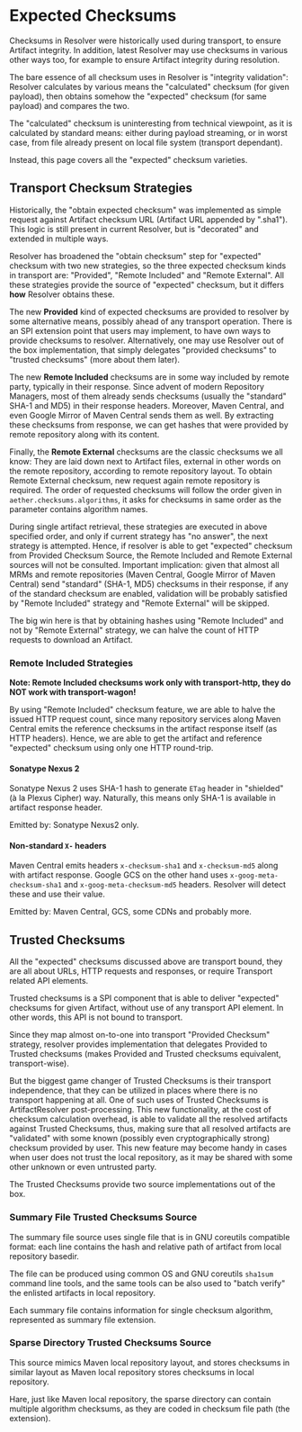 # Expected Checksums
<!--
Licensed to the Apache Software Foundation (ASF) under one
or more contributor license agreements.  See the NOTICE file
distributed with this work for additional information
regarding copyright ownership.  The ASF licenses this file
to you under the Apache License, Version 2.0 (the
"License"); you may not use this file except in compliance
with the License.  You may obtain a copy of the License at

    http://www.apache.org/licenses/LICENSE-2.0

Unless required by applicable law or agreed to in writing,
software distributed under the License is distributed on an
"AS IS" BASIS, WITHOUT WARRANTIES OR CONDITIONS OF ANY
KIND, either express or implied.  See the License for the
specific language governing permissions and limitations
under the License.
-->

Checksums in Resolver were historically used during transport, 
to ensure Artifact integrity. In addition, latest Resolver may 
use checksums in various other ways too, for example to ensure 
Artifact integrity during resolution. 

The bare essence of all checksum uses in Resolver is 
"integrity validation": Resolver calculates by various
means the "calculated" checksum (for given payload), 
then obtains somehow the "expected" checksum (for same payload)
and compares the two.

The "calculated" checksum is uninteresting from technical viewpoint,
as it is calculated by standard means: either during payload
streaming, or in worst case, from file already present on local
file system (transport dependant).

Instead, this page covers all the "expected" checksum varieties.


## Transport Checksum Strategies

Historically, the "obtain expected checksum" was implemented as simple 
request against Artifact checksum URL (Artifact URL appended by ".sha1"). This logic 
is still present in current Resolver, but is "decorated" and extended in multiple 
ways.

Resolver has broadened the "obtain checksum" step for "expected" checksum with two new strategies,
so the three expected checksum kinds in transport are: "Provided", "Remote Included" and 
"Remote External". All these strategies provide the source of "expected" checksum, 
but it differs **how** Resolver obtains these.

The new **Provided** kind of expected checksums are provided to resolver by some alternative
means, possibly ahead of any transport operation. There is an SPI extension point that users may 
implement, to have own ways to provide checksums to resolver. Alternatively, one may use Resolver out of the 
box implementation, that simply delegates "provided checksums" to "trusted checksums" (more about them later).

The new **Remote Included** checksums are in some way included by remote party, typically 
in their response. Since advent of modern Repository Managers, most of 
them already sends checksums (usually the "standard" SHA-1 and MD5)
in their response headers. Moreover, Maven Central, and even Google Mirror of Maven Central 
sends them as well. By extracting these checksums from response, we can get hashes
that were provided by remote repository along with its content. 

Finally, the **Remote External** checksums are the classic checksums we all know: They are laid down 
next to Artifact files, external in other words on the remote repository, according 
to remote repository layout. To obtain Remote External checksum, new request again remote repository is
required. The order of requested checksums will follow the order given in `aether.checksums.algorithms`, 
it asks for checksums in same order as the parameter contains algorithm names.

During single artifact retrieval, these strategies are executed in above specified order,
and only if current strategy has "no answer", the next strategy is attempted. Hence, if 
resolver is able to get "expected" checksum from Provided Checksum Source, the Remote Included
and Remote External sources will not be consulted. Important implication: given that almost
all MRMs and remote repositories (Maven Central, Google Mirror of Maven Central) send "standard" (SHA-1, MD5)
checksums in their response, if any of the standard checksum are enabled, validation will
be probably satisfied by "Remote Included" strategy and "Remote External" will be skipped. 

The big win here is that by obtaining hashes using "Remote Included" and not by "Remote External"
strategy, we can halve the count of HTTP requests to download an Artifact.

### Remote Included Strategies

**Note: Remote Included checksums work only with transport-http, they do NOT work with transport-wagon!**

By using "Remote Included" checksum feature, we are able to halve the issued HTTP request 
count, since many repository services along Maven Central emits the reference checksums in
the artifact response itself (as HTTP headers). Hence, we are able to get the
artifact and reference "expected" checksum using only one HTTP round-trip.


#### Sonatype Nexus 2

Sonatype Nexus 2 uses SHA-1 hash to generate `ETag` header in "shielded" (à la Plexus Cipher)
way. Naturally, this means only SHA-1 is available in artifact response header.

Emitted by: Sonatype Nexus2 only.


#### Non-standard `X-` headers

Maven Central emits headers `x-checksum-sha1` and `x-checksum-md5` along with artifact response. 
Google GCS on the other hand uses `x-goog-meta-checksum-sha1` and `x-goog-meta-checksum-md5` 
headers. Resolver will detect these and use their value.

Emitted by: Maven Central, GCS, some CDNs and probably more.


## Trusted Checksums

All the "expected" checksums discussed above are transport bound, they are all
about URLs, HTTP requests and responses, or require Transport related API elements.

Trusted checksums is a SPI component that is able to deliver "expected" checksums 
for given Artifact, without use of any transport API element. In other words, this
API is not bound to transport.

Since they map almost on-to-one into transport "Provided Checksum" strategy, resolver provides 
implementation that delegates Provided to Trusted checksums (makes Provided and Trusted 
checksums equivalent, transport-wise).

But the biggest game changer of Trusted Checksums is their transport independence, that they
can be utilized in places where there is no transport happening at all.  One of such uses of 
Trusted Checksums is ArtifactResolver post-processing.
This new functionality, at the cost of checksum calculation overhead, is able to validate all
the resolved artifacts against Trusted Checksums, thus, making sure that all resolved
artifacts are "validated" with some known (possibly even cryptographically strong) checksum
provided by user.  This new feature may become handy in cases when user does not trust the local
repository, as it may be shared with some other unknown or even untrusted party.

The Trusted Checksums provide two source implementations out of the box.

### Summary File Trusted Checksums Source

The summary file source uses single file that is in GNU coreutils compatible format: each
line contains the hash and relative path of artifact from local repository basedir.

The file can be produced using common OS and GNU coreutils `sha1sum` command line tools,
and the same tools can be also used to "batch verify" the enlisted artifacts in local repository.

Each summary file contains information for single checksum algorithm, represented as summary file extension.

### Sparse Directory Trusted Checksums Source

This source mimics Maven local repository layout, and stores checksums in similar layout
as Maven local repository stores checksums in local repository.

Hare, just like Maven local repository, the sparse directory can contain multiple algorithm checksums,
as they are coded in checksum file path (the extension).
